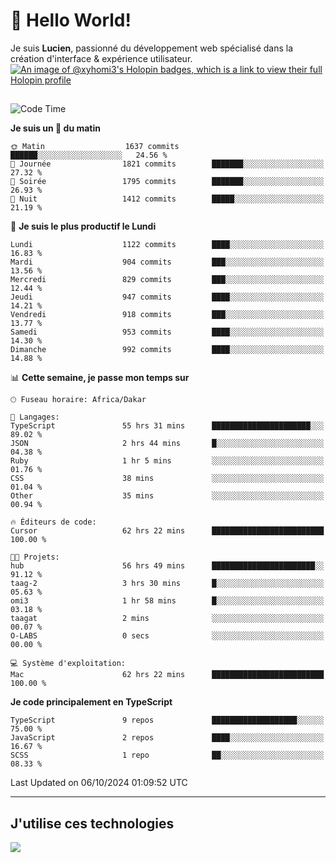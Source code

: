 # 👋 Hello World!

Je suis **Lucien**, passionné du développement web spécialisé dans la création d'interface & expérience utilisateur.
[![An image of @xyhomi3's Holopin badges, which is a link to view their full Holopin profile](https://holopin.me/xyhomi3)](https://holopin.io/@xyhomi3)

##

<!--START_SECTION:waka-->
![Code Time](http://img.shields.io/badge/Code%20Time-2%2C212%20hrs%201%20min-blue)

**Je suis un 🐤 du matin** 

```text
🌞 Matin                  1637 commits        ██████░░░░░░░░░░░░░░░░░░░   24.56 % 
🌆 Journée                1821 commits        ███████░░░░░░░░░░░░░░░░░░   27.32 % 
🌃 Soirée                 1795 commits        ███████░░░░░░░░░░░░░░░░░░   26.93 % 
🌙 Nuit                   1412 commits        █████░░░░░░░░░░░░░░░░░░░░   21.19 % 
```
📅 **Je suis le plus productif le Lundi** 

```text
Lundi                    1122 commits        ████░░░░░░░░░░░░░░░░░░░░░   16.83 % 
Mardi                    904 commits         ███░░░░░░░░░░░░░░░░░░░░░░   13.56 % 
Mercredi                 829 commits         ███░░░░░░░░░░░░░░░░░░░░░░   12.44 % 
Jeudi                    947 commits         ████░░░░░░░░░░░░░░░░░░░░░   14.21 % 
Vendredi                 918 commits         ███░░░░░░░░░░░░░░░░░░░░░░   13.77 % 
Samedi                   953 commits         ████░░░░░░░░░░░░░░░░░░░░░   14.30 % 
Dimanche                 992 commits         ████░░░░░░░░░░░░░░░░░░░░░   14.88 % 
```


📊 **Cette semaine, je passe mon temps sur** 

```text
🕑︎ Fuseau horaire: Africa/Dakar

💬 Langages: 
TypeScript               55 hrs 31 mins      ██████████████████████░░░   89.02 % 
JSON                     2 hrs 44 mins       █░░░░░░░░░░░░░░░░░░░░░░░░   04.38 % 
Ruby                     1 hr 5 mins         ░░░░░░░░░░░░░░░░░░░░░░░░░   01.76 % 
CSS                      38 mins             ░░░░░░░░░░░░░░░░░░░░░░░░░   01.04 % 
Other                    35 mins             ░░░░░░░░░░░░░░░░░░░░░░░░░   00.94 % 

🔥 Éditeurs de code: 
Cursor                   62 hrs 22 mins      █████████████████████████   100.00 % 

🐱‍💻 Projets: 
hub                      56 hrs 49 mins      ███████████████████████░░   91.12 % 
taag-2                   3 hrs 30 mins       █░░░░░░░░░░░░░░░░░░░░░░░░   05.63 % 
omi3                     1 hr 58 mins        █░░░░░░░░░░░░░░░░░░░░░░░░   03.18 % 
taagat                   2 mins              ░░░░░░░░░░░░░░░░░░░░░░░░░   00.07 % 
O-LABS                   0 secs              ░░░░░░░░░░░░░░░░░░░░░░░░░   00.00 % 

💻 Système d'exploitation: 
Mac                      62 hrs 22 mins      █████████████████████████   100.00 % 
```

**Je code principalement en TypeScript** 

```text
TypeScript               9 repos             ███████████████████░░░░░░   75.00 % 
JavaScript               2 repos             ████░░░░░░░░░░░░░░░░░░░░░   16.67 % 
SCSS                     1 repo              ██░░░░░░░░░░░░░░░░░░░░░░░   08.33 % 
```




 Last Updated on 06/10/2024 01:09:52 UTC
<!--END_SECTION:waka-->
---

## J'utilise ces technologies

<p align="left">
  <a href="https://skillicons.dev">
    <img src="https://skillicons.dev/icons?i=ts,js,md,scss,tailwind,react,docker,express,astro,vite,nextjs,vercel,figma,ableton" />
  </a>
</p>

